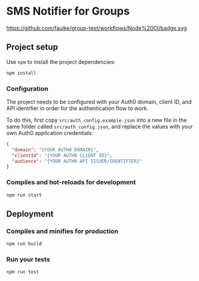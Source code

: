 # SMS Notifier for Groups

https://github.com/faulke/group-text/workflows/Node%20CI/badge.svg

## Project setup

Use `npm` to install the project dependencies:

```bash
npm install
```

### Configuration

The project needs to be configured with your Auth0 domain, client ID, and API identifier in order for the authentication flow to work.

To do this, first copy `src/auth_config.example.json` into a new file in the same folder called `src/auth_config.json`, and replace the values with your own Auth0 application credentials:

```json
{
  "domain": "{YOUR AUTH0 DOMAIN}",
  "clientId": "{YOUR AUTH0 CLIENT ID}",
  "audience": "{YOUR AUTH0 API ISSUER/IDENTIFIER}"
}
```

### Compiles and hot-reloads for development

```bash
npm run start
```

## Deployment

### Compiles and minifies for production

```bash
npm run build
```

### Run your tests

```bash
npm run test
```
